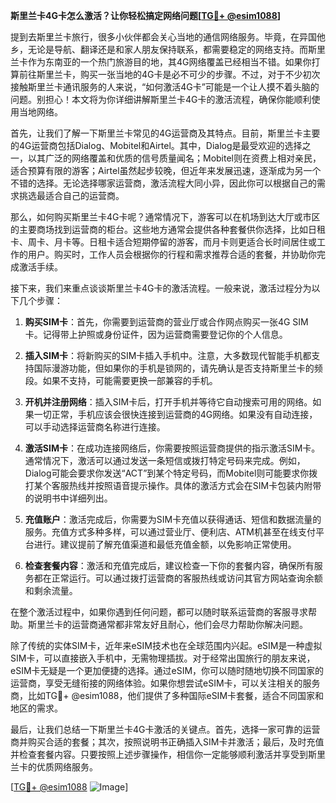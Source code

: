 **斯里兰卡4G卡怎么激活？让你轻松搞定网络问题[[TG💪+ @esim1088](https://t.me/s/esim1088)]**

提到去斯里兰卡旅行，很多小伙伴都会关心当地的通信网络服务。毕竟，在异国他乡，无论是导航、翻译还是和家人朋友保持联系，都需要稳定的网络支持。而斯里兰卡作为东南亚的一个热门旅游目的地，其4G网络覆盖已经相当不错。如果你打算前往斯里兰卡，购买一张当地的4G卡是必不可少的步骤。不过，对于不少初次接触斯里兰卡通讯服务的人来说，“如何激活4G卡”可能是一个让人摸不着头脑的问题。别担心！本文将为你详细讲解斯里兰卡4G卡的激活流程，确保你能顺利使用当地网络。

首先，让我们了解一下斯里兰卡常见的4G运营商及其特点。目前，斯里兰卡主要的4G运营商包括Dialog、Mobitel和Airtel。其中，Dialog是最受欢迎的选择之一，以其广泛的网络覆盖和优质的信号质量闻名；Mobitel则在资费上相对亲民，适合预算有限的游客；Airtel虽然起步较晚，但近年来发展迅速，逐渐成为另一个不错的选择。无论选择哪家运营商，激活流程大同小异，因此你可以根据自己的需求挑选最适合自己的运营商。

那么，如何购买斯里兰卡4G卡呢？通常情况下，游客可以在机场到达大厅或市区的主要商场找到运营商的柜台。这些地方通常会提供各种套餐供你选择，比如日租卡、周卡、月卡等。日租卡适合短期停留的游客，而月卡则更适合长时间居住或工作的用户。购买时，工作人员会根据你的行程和需求推荐合适的套餐，并协助你完成激活手续。

接下来，我们来重点谈谈斯里兰卡4G卡的激活流程。一般来说，激活过程分为以下几个步骤：

1. **购买SIM卡**：首先，你需要到运营商的营业厅或合作网点购买一张4G SIM卡。记得带上护照或身份证件，因为运营商需要登记你的个人信息。

2. **插入SIM卡**：将新购买的SIM卡插入手机中。注意，大多数现代智能手机都支持国际漫游功能，但如果你的手机是锁网的，请先确认是否支持斯里兰卡的频段。如果不支持，可能需要更换一部兼容的手机。

3. **开机并注册网络**：插入SIM卡后，打开手机并等待它自动搜索可用的网络。如果一切正常，手机应该会很快连接到运营商的4G网络。如果没有自动连接，可以手动选择运营商名称进行连接。

4. **激活SIM卡**：在成功连接网络后，你需要按照运营商提供的指示激活SIM卡。通常情况下，激活可以通过发送一条短信或拨打特定号码来完成。例如，Dialog可能会要求你发送“ACT”到某个特定号码，而Mobitel则可能要求你拨打某个客服热线并按照语音提示操作。具体的激活方式会在SIM卡包装内附带的说明书中详细列出。

5. **充值账户**：激活完成后，你需要为SIM卡充值以获得通话、短信和数据流量的服务。充值方式多种多样，可以通过营业厅、便利店、ATM机甚至在线支付平台进行。建议提前了解充值渠道和最低充值金额，以免影响正常使用。

6. **检查套餐内容**：激活和充值完成后，建议检查一下你的套餐内容，确保所有服务都在正常运行。可以通过拨打运营商的客服热线或访问其官方网站查询余额和剩余流量。

在整个激活过程中，如果你遇到任何问题，都可以随时联系运营商的客服寻求帮助。斯里兰卡的运营商通常都非常友好且耐心，他们会尽力帮助你解决问题。

除了传统的实体SIM卡，近年来eSIM技术也在全球范围内兴起。eSIM是一种虚拟SIM卡，可以直接嵌入手机中，无需物理插拔。对于经常出国旅行的朋友来说，eSIM卡无疑是一个更加便捷的选择。通过eSIM，你可以随时随地切换不同国家的运营商，享受无缝衔接的网络体验。如果你想尝试eSIM卡，可以关注相关的服务商，比如TG💪+ @esim1088，他们提供了多种国际eSIM卡套餐，适合不同国家和地区的需求。

最后，让我们总结一下斯里兰卡4G卡激活的关键点。首先，选择一家可靠的运营商并购买合适的套餐；其次，按照说明书正确插入SIM卡并激活；最后，及时充值并检查套餐内容。只要按照上述步骤操作，相信你一定能够顺利激活并享受到斯里兰卡的优质网络服务。

[[TG💪+ @esim1088](https://t.me/s/esim1088) ![Image](https://i.postimg.cc/4NQfJmqS/Snipaste-2025-05-13-00-14-12.png)]